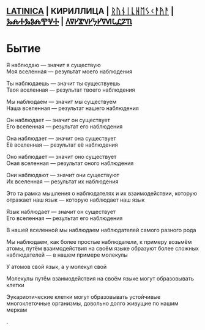 ## [LATINICA](../LATN/BYITIYE.MD) | КИРИЛЛИЦА | [ᚱᚢᚾᛁᚳᚺᛖᛊᚲᚨᚤᚨ](../RUNR/BYITIYE.MD) | [ⰃⰎⰀⰃⰑⰎⰉⰜⰀ](../GLAG/BYITIYE.MD) | [𐍓𐍠𐍔𐍮𐍝𐍔𐍟𐍔𐍠𐍜𐍡𐍚𐍐𐍴](../PERM/BYITIYE.MD)

# Бытие

Я наблюдаю — значит я существую  
Моя вселенная — результат моего наблюдения

Ты наблюдаешь — значит ты существуешь  
Твоя вселенная — результат твоего наблюдения

Мы наблюдаем — значит мы существуем  
Наша вселенная — результат нашего наблюдения

Он наблюдает — значит он существует  
Его вселенная — результат его наблюдения

Она наблюдает — значит она существует  
Её вселенная — результат её наблюдения

Оно наблюдает — значит оно существует  
Оная вселенная — результат оного наблюдения

Они наблюдают — значит они существуют  
Их вселенная — результат их наблюдения


Это та рамка мышления о наблюдателях и их взаимодействии, которую отражает наш язык — которую наблюдает наш язык

Язык наблюдает — значит он существует  
Его вселенная — результат его наблюдения

В нашей вселенной мы наблюдаем наблюдателей самого разного рода

Мы наблюдаем, как более простые наблюдатели, к примеру возьмём атомы, путём взаимодействия на своём языке образуют более сложных наблюдателей — в нашем примере молекулы

У атомов свой язык, а у молекул свой

Молекулы путём взаимодействия на своём языке могут образовывать клетки

Эукариотические клетки могут образовывать устойчивые многоклеточные организмы, довольно долго живущие по нашим меркам

.
